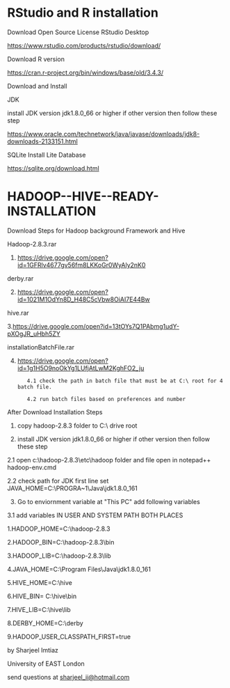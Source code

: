 # RStudio and R installation 

Download Open Source License RStudio Desktop

https://www.rstudio.com/products/rstudio/download/


Download R version 

https://cran.r-project.org/bin/windows/base/old/3.4.3/

Download and Install

JDK 

install JDK version jdk1.8.0_66 or higher if other version then follow these step


https://www.oracle.com/technetwork/java/javase/downloads/jdk8-downloads-2133151.html


SQLite
Install Lite Database

https://sqlite.org/download.html


# HADOOP--HIVE--READY-INSTALLATION
Download Steps for Hadoop background Framework and Hive

Hadoop-2.8.3.rar
1. https://drive.google.com/open?id=1GFRlv4677gv56fm8LKKoGr0WyAly2nK0

derby.rar

2. https://drive.google.com/open?id=1021M1OdYn8D_H48C5cVbw8OiAI7E44Bw

hive.rar

3.https://drive.google.com/open?id=13tOYs7Q1PAbmg1udY-pXOgJR_uHbh5ZY

installationBatchFile.rar

4. https://drive.google.com/open?id=1g1H5O9noOkYg1LUfjAtLwM2KghFO2_ju

          4.1 check the path in batch file that must be at C:\ root for 4 batch file. 

          4.2 run batch files based on preferences and number

After Download Installation Steps

1. copy hadoop-2.8.3 folder to C:\ drive root

2. install JDK version jdk1.8.0_66 or higher if other version then follow these step

  2.1 open c:\hadoop-2.8.3\etc\hadoop folder and file open in notepad++ hadoop-env.cmd
  
  2.2 check path for JDK first line set JAVA_HOME=C:\PROGRA~1\Java\jdk1.8.0_161
  
3. Go to enviornment variable at "This PC" add following variables

3.1  add variables IN USER AND SYSTEM PATH BOTH PLACES

1.HADOOP_HOME=C:\hadoop-2.8.3

2.HADOOP_BIN=C:\hadoop-2.8.3\bin

3.HADOOP_LIB=C:\hadoop-2.8.3\lib

4.JAVA_HOME=C:\Program Files\Java\jdk1.8.0_161

5.HIVE_HOME=C:\hive

6.HIVE_BIN= C:\hive\bin

7.HIVE_LIB=C:\hive\lib

8.DERBY_HOME=C:\derby   

9.HADOOP_USER_CLASSPATH_FIRST=true




by Sharjeel Imtiaz

University of EAST London

send questions at sharjeel_ii@hotmail.com

